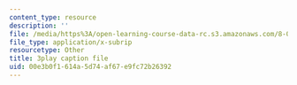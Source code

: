 ```yaml
---
content_type: resource
description: ''
file: /media/https%3A/open-learning-course-data-rc.s3.amazonaws.com/8-04-quantum-physics-i-spring-2013/00e3b0f1614a5d74af67e9fc72b26392_Oq4OHT4hhJc.vtt
file_type: application/x-subrip
resourcetype: Other
title: 3play caption file
uid: 00e3b0f1-614a-5d74-af67-e9fc72b26392
---
```

